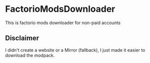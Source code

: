 # FactorioModsDownloader
 This is factorio mods downloader for non-paid accounts

## Disclaimer
I didn't create a website or a Mirror (fallback), I just made it easier to download the modpack.